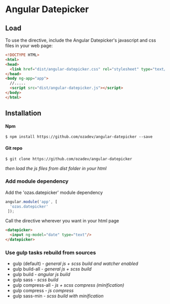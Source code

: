Angular Datepicker
==================

## Load

To use the directive, include the Angular Datepicker's javascript and css files in your web page:

```html
<!DOCTYPE HTML>
<html>
<head>
  <link href="dist/angular-datepicker.css" rel="stylesheet" type="text/css" />
</head>
<body ng-app="app">
  //.....
  <script src="dist/angular-datepicker.js"></script>
</body>
</html>
```

## Installation

#### Npm

```
$ npm install https://github.com/ozadev/angular-datepicker --save
```

#### Git repo

```
$ git clone https://github.com/ozadev/angular-datepicker
```

_then load the js files from dist folder in your html_

### Add module dependency

Add the 'ozas.datepicker' module dependency

```js
angular.module('app', [
  'ozas.datepicker'
 ]);
```

Call the directive wherever you want in your html page

```html
<datepicker>
  <input ng-model="date" type="text"/>
</datepicker>
```

### Use gulp tasks rebuild from sources

- gulp (default) - _general js + scss build and watcher enabled_
- gulp build-all - _general js + scss build_
- gulp build - _angular js build_
- gulp sass - _scss build_
- gulp compress-all - _js + scss compress (minification)_
- gulp compress - _js compress_
- gulp sass-min - _scss build with minification_